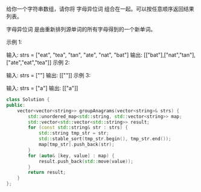 给你一个字符串数组，请你将 字母异位词 组合在一起。可以按任意顺序返回结果列表。

字母异位词 是由重新排列源单词的所有字母得到的一个新单词。

 

示例 1:

输入: strs = ["eat", "tea", "tan", "ate", "nat", "bat"]
输出: [["bat"],["nat","tan"],["ate","eat","tea"]]
示例 2:

输入: strs = [""]
输出: [[""]]
示例 3:

输入: strs = ["a"]
输出: [["a"]]

``` cpp
class Solution {
public:
    vector<vector<string>> groupAnagrams(vector<string>& strs) {
        std::unordered_map<std::string, std::vector<string>> map;
        std::vector<std::vector<std::string>> result;
        for (const std::string& str : strs) {
            std::string tmp_str = str;
            std::stable_sort(tmp_str.begin(), tmp_str.end());
            map[tmp_str].push_back(str);
        }
        for (auto& [key, value] : map) {
            result.push_back(std::move(value));
        }
        return result;
    }
};

```
